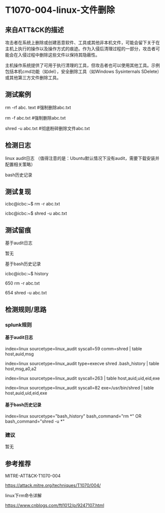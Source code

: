 # T1070-004-linux-文件删除

## 来自ATT&CK的描述

攻击者在系统上删除或创建恶意软件、工具或其他非本机文件，可能会留下关于在主机上执行的操作以及操作方式的痕迹。作为入侵后清理过程的一部分，攻击者可能会在入侵过程中删除这些文件以保持其隐蔽性。

主机操作系统提供了可用于执行清理的工具，但攻击者也可以使用其他工具。示例包括本机cmd功能（如del），安全删除工具（如Windows Sysinternals SDelete）或其他第三方文件删除工具。

## 测试案例

rm -rf abc. text    #强制删除abc.txt

rm -f abc.txt      #强制删除abc.txt

shred -u abc.txt  #彻底粉碎删除文件abc.txt

## 检测日志

linux audit日志 （值得注意的是：Ubuntu默认情况下没有audit，需要下载安装并配置相关策略）

bash历史记录

## 测试复现

icbc@icbc:~$ rm -r abc.txt

icbc@icbc:~$ shred -u abc.txt

## 测试留痕

基于audit日志

暂无

基于bash历史记录

icbc@icbc:~$ history

  650  rm -r abc.txt

  654  shred -u abc.txt

## 检测规则/思路

### splunk规则

#### 基于audit日志

index=linux sourcetype=linux_audit syscall=59 comm=shred | table host,auid,msg

index=linux sourcetype=linux_audit type=execve shred .bash_history | table host,msg,a0,a2

index=linux sourcetype=linux_audit syscall=263 | table host,auid,uid,eid,exe

index=linux sourcetype=linux_audit syscall=82 exe=/usr/bin/shred | table host,auid,uid,eid,exe

#### 基于bash历史记录

index=linux sourcetype="bash_history" bash_command="rm *" OR  bash_command="shred -u *"

### 建议

暂无

## 参考推荐

MITRE-ATT&CK-T1070-004

<https://attack.mitre.org/techniques/T1070/004/>

linux下rm命令详解

<https://www.cnblogs.com/ftl1012/p/9247107.html>
